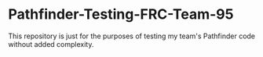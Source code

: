 # Pathfinder-Testing-FRC-Team-95
This repository is just for the purposes of testing my team's Pathfinder code without added complexity.
